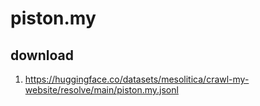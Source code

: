# piston.my

## download

1. https://huggingface.co/datasets/mesolitica/crawl-my-website/resolve/main/piston.my.jsonl